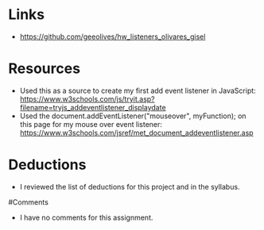 
# Links
* https://github.com/geeolives/hw_listeners_olivares_gisel

# Resources
* Used this as a source to create my first add event listener in JavaScript: https://www.w3schools.com/js/tryit.asp?filename=tryjs_addeventlistener_displaydate 
* Used the document.addEventListener("mouseover", myFunction);  on this page for my mouse over event listener: https://www.w3schools.com/jsref/met_document_addeventlistener.asp 

# Deductions 
* I reviewed the list of deductions for this project and in the syllabus.

#Comments
* I have no comments for this assignment. 
